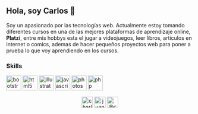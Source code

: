 ## Hola, soy Carlos 👋
Soy un apasionado por las tecnologías web. Actualmente estoy tomando diferentes cursos en una de las mejores plataformas de aprendizaje online, **Platzi**, entre mis hobbys esta el jugar a videojuegos, leer libros, articulos en internet o comics, ademas de hacer pequeños proyectos web para poner a prueba lo que voy aprendiendo en los cursos.

### Skills
<p align="left"><img src="https://devicons.github.io/devicon/devicon.git/icons/bootstrap/bootstrap-plain.svg" alt="bootstrap" width="40" height="40"/>
<img src="https://devicons.github.io/devicon/devicon.git/icons/html5/html5-original-wordmark.svg" alt="html5" width="40" height="40"/>
<img src="https://www.vectorlogo.zone/logos/adobe_illustrator/adobe_illustrator-icon.svg" alt="illustrator" width="40" height="40"/>
<img src="https://devicons.github.io/devicon/devicon.git/icons/javascript/javascript-original.svg" alt="javascript" width="40" height="40"/>
<img src="https://devicons.github.io/devicon/devicon.git/icons/photoshop/photoshop-plain.svg" alt="photoshop" width="40" height="40"/>
<img src="https://devicons.github.io/devicon/devicon.git/icons/php/php-original.svg" alt="php" width="40" height="40"/></p>

<p align="center">
<a href="https://twitter.com/charlieshuerta" target="blank"><img align="center" src="https://cdn.jsdelivr.net/npm/simple-icons@3.0.1/icons/twitter.svg" alt="charlieshuerta" height="30" width="30" /></a>
<a href="https://linkedin.com/in/juancarlos-huertavazquez" target="blank"><img align="center" src="https://cdn.jsdelivr.net/npm/simple-icons@3.0.1/icons/linkedin.svg" alt="juancarlos-huertavazquez" height="30" width="30" /></a>
<a href="https://medium.com/@charlieshuerta" target="blank"><img align="center" src="https://cdn.jsdelivr.net/npm/simple-icons@3.0.1/icons/medium.svg" alt="@charlieshuerta" height="30" width="30" /></a>
</p>

<!--
**charlieshuerta/charlieshuerta** is a ✨ _special_ ✨ repository because its `README.md` (this file) appears on your GitHub profile.

Here are some ideas to get you started:

- 🔭 I’m currently working on ...
- 🌱 I’m currently learning ...
- 👯 I’m looking to collaborate on ...
- 🤔 I’m looking for help with ...
- 💬 Ask me about ...
- 📫 How to reach me: ...
- 😄 Pronouns: ...
- ⚡ Fun fact: ...
-->
